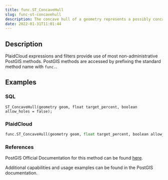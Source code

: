 ```yaml
---
title: func.ST_ConcaveHull
slug: func-st-concavehull
description: The concave hull of a geometry represents a possibly concave geometry that encloses the input geometry
date: 2022-01-31T11:01:44
---
```



## Description


PlaidCloud expressions and filters provide use of most non-administrative PostGIS methods. PostGIS methods are accessed by prefixing the standard method name with `func.`.



## Examples


### SQL



```
ST_ConcaveHull(geometry geom, float target_percent, boolean allow_holes = false);
```


### PlaidCloud



```python
func.ST_ConcaveHull(geometry geom, float target_percent, boolean allow_holes = false)
```


### References


PostGIS Official Documentation for this method can be found [here](https://postgis.net/docs/manual-3.1/ST_ConcaveHull.html).



Additional capabilities and usage examples can be found in the PostGIS documentation.

